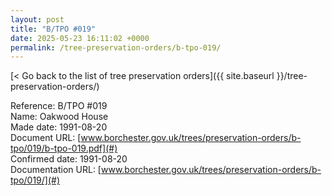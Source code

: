 ```yaml
---
layout: post
title: "B/TPO #019"
date: 2025-05-23 16:11:02 +0000
permalink: /tree-preservation-orders/b-tpo-019/
---
```


[< Go back to the list of tree preservation orders]({{ site.baseurl }}/tree-preservation-orders/)

Reference:	B/TPO #019 <br/>
Name: Oakwood House<br/>
Made date: 1991-08-20<br/>
Document URL: [www.borchester.gov.uk/trees/preservation-orders/b-tpo/019/b-tpo-019.pdf](#)<br/>
Confirmed date: 1991-08-20<br/>
Documentation URL: [www.borchester.gov.uk/trees/preservation-orders/b-tpo/019/](#)<br/>
